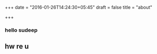 +++
date = "2016-01-26T14:24:30+05:45"
draft = false
title = "about"

+++


### hello sudeep
## hw re u 
